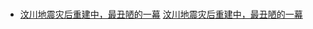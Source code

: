 # 

##

- [汶川地震灾后重建中，最丑陋的一幕](http://archive.today/2023.05.12-204005/https://www.163.com/dy/article/I4HB94I105562MPW.html?f=post1603_tab_news) [汶川地震灾后重建中，最丑陋的一幕](https://web.archive.org/web/20230512204004/https://www.163.com/dy/article/I4HB94I105562MPW.html?f=post1603_tab_news)
